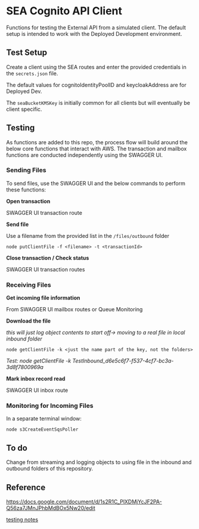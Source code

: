 # SEA Cognito API Client

Functions for testing the External API from a simulated client.  The default setup is intended to work with the Deployed Development environment.

## Test Setup

Create a client using the SEA routes and enter the provided credentials in the `secrets.json` file. 

The default values for cognitoIdentityPoolID and keycloakAddress are for Deployed Dev.

The `seaBucketKMSKey` is initially common for all clients but will eventually be client specific.

## Testing

As functions are added to this repo, the process flow will build around the below core functions that interact with AWS.  The transaction and mailbox functions are conducted independently using the SWAGGER UI.

### Sending Files

To send files, use the SWAGGER UI and the below commands to perform these functions:

**Open transaction**

SWAGGER UI transaction route

**Send file**

Use a filename from the provided list in the `/files/outbound` folder
```
node putClientFile -f <filename> -t <transactionId>
```

**Close transaction / Check status**

SWAGGER UI transaction routes

### Receiving Files

**Get incoming file information**

From SWAGGER UI mailbox routes or Queue Monitoring

**Download the file**

*this will just log object contents to start off-> moving to a real file in local inbound folder* 
```
node getClientFile -k <just the name part of the key, not the folders>
```
*Test: node getClientFile -k TestInbound_d6e5c6f7-f537-4cf7-bc3a-3d8f7800969a*

**Mark inbox record read**

SWAGGER UI inbox route

### Monitoring for Incoming Files

In a separate terminal window:

```
node s3CreateEventSqsPoller
```

## To do

Change from streaming and logging objects to using file in the inbound and outbound folders of this repository.  

## Reference

https://docs.google.com/document/d/1s2R1C_PlXDMjYcJF2PA-Q56za7JMnJPhbMdBOx5Nw20/edit

[testing notes](https://docs.google.com/document/d/1n-XfhAKgjtdhCRXg2nnrtAZZKs3tje65sZlGyA5cmZM)